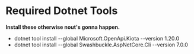 # Required Dotnet Tools
**Install these otherwise nout's gonna happen.**

 - dotnet tool install --global Microsoft.OpenApi.Kiota --version 1.20.0
 - dotnet tool install --global Swashbuckle.AspNetCore.Cli --version 7.0.0
